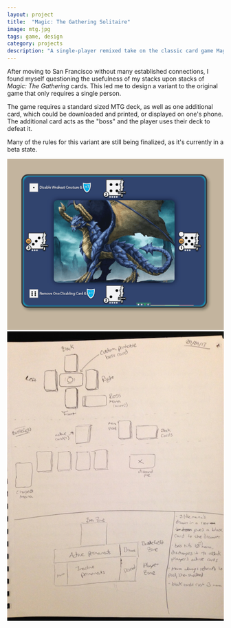 ```yaml
---
layout: project
title:  "Magic: The Gathering Solitaire"
image: mtg.jpg
tags: game, design
category: projects
description: "A single-player remixed take on the classic card game Magic: The Gathering."
---
```


After moving to San Francisco without many established connections, I found myself questioning the usefulness of my stacks upon stacks of _Magic: The Gathering_ cards. This led me to design a variant to the original game that only requires a single person.

The game requires a standard sized MTG deck, as well as one additional card, which could be downloaded and printed, or displayed on one's phone. The additional card acts as the "boss" and the player uses their deck to defeat it.

Many of the rules for this variant are still being finalized, as it's currently in a beta state.

![MTG 01](/img/mtg_image01.png)
![MTG 02](/img/mtg_image02.jpg)